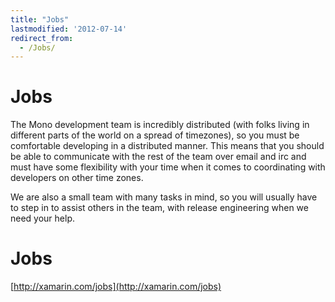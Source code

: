 ```yaml
---
title: "Jobs"
lastmodified: '2012-07-14'
redirect_from:
  - /Jobs/
---
```


Jobs
====

The Mono development team is incredibly distributed (with folks living in different parts of the world on a spread of timezones), so you must be comfortable developing in a distributed manner. This means that you should be able to communicate with the rest of the team over email and irc and must have some flexibility with your time when it comes to coordinating with developers on other time zones.

We are also a small team with many tasks in mind, so you will usually have to step in to assist others in the team, with release engineering when we need your help.

Jobs
====

[http://xamarin.com/jobs](http://xamarin.com/jobs)

